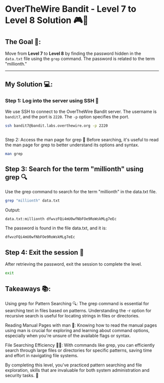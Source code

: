 # OverTheWire Bandit - Level 7 to Level 8 Solution 🎮🔐

## The Goal 🎯:
Move from **Level 7** to **Level 8** by finding the password hidden in the `data.txt` file using the `grep` command. The password is related to the term "millionth."

---

## My Solution 💻:

### Step 1: Log into the server using SSH 🔑
We use SSH to connect to the OverTheWire Bandit server. The username is `bandit7`, and the port is `2220`. The `-p` option specifies the port.

```bash
ssh bandit7@bandit.labs.overthewire.org -p 2220
```
##

Step 2: Access the man page for grep 📖
Before searching, it's useful to read the man page for grep to better understand its options and syntax.

```bash
man grep
```
## Step 3: Search for the term "millionth" using grep 🔍
Use the grep command to search for the term "millionth" in the data.txt file.

```bash
grep "millionth" data.txt
```

Output:

```bash
data.txt:millionth dfwvzFQi4mU0wfNbFOe9RoWskMLg7eEc
```
The password is found in the file data.txt, and it is:

```bash
dfwvzFQi4mU0wfNbFOe9RoWskMLg7eEc
```

## Step 4: Exit the session 🛑
After retrieving the password, exit the session to complete the level.

```bash
exit
```

## Takeaways 📚:
Using grep for Pattern Searching 🔍: The grep command is essential for searching text in files based on patterns. Understanding the -r option for recursive search is useful for locating strings in files or directories.

Reading Manual Pages with man 📖: Knowing how to read the manual pages using man is crucial for exploring and learning about command options, especially when you're unsure of the available flags or syntax.

File Searching Efficiency 🧑‍💻: With commands like grep, you can efficiently search through large files or directories for specific patterns, saving time and effort in navigating file systems.

By completing this level, you've practiced pattern searching and file exploration, skills that are invaluable for both system administration and security tasks. 🚀





